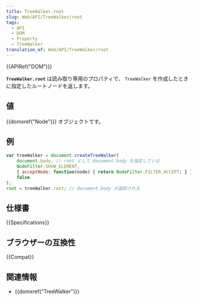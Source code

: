 ```yaml
---
title: TreeWalker.root
slug: Web/API/TreeWalker/root
tags:
  - API
  - DOM
  - Property
  - TreeWalker
translation_of: Web/API/TreeWalker/root
---
```

<div>{{APIRef("DOM")}}</div>

<p><strong><code>TreeWalker.root</code></strong> は読み取り専用のプロパティで、 <code>TreeWalker</code> を作成したときに指定したルートノードを返します。</p>

<h2 id="Value" name="Value">値</h2>

{{domxref("Node")}} オブジェクトです。

<h2 id="Example" name="Example">例</h2>

```js
var treeWalker = document.createTreeWalker(
    document.body, // root として document.body を指定している
    NodeFilter.SHOW_ELEMENT,
    { acceptNode: function(node) { return NodeFilter.FILTER_ACCEPT; } },
    false
);
root = treeWalker.root; // document.body が返却される
```

<h2 id="Specifications" name="Specifications">仕様書</h2>

{{Specifications}}

<h2 id="Browser_compatibility" name="Browser_compatibility">ブラウザーの互換性</h2>

{{Compat}}

<h2 id="See_also" name="See_also">関連情報</h2>

- {{domxref("TreeWalker")}}
